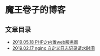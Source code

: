 # 魔王卷子的博客

## 文章目录

- [2019.05.18 PHP之内置web服务器](./posts/2019.05.18-php_built_in_web_server.md)
- [2019.02.17 nginx 自定义日志记录请求时间](./posts/2019.02.17-nginx-statistics-request-time.md)